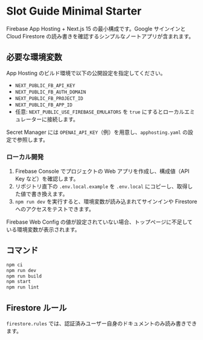 # Slot Guide Minimal Starter

Firebase App Hosting + Next.js 15 の最小構成です。Google サインインと Cloud Firestore の読み書きを確認するシンプルなノートアプリが含まれます。

## 必要な環境変数
App Hosting のビルド環境で以下の公開設定を指定してください。

- `NEXT_PUBLIC_FB_API_KEY`
- `NEXT_PUBLIC_FB_AUTH_DOMAIN`
- `NEXT_PUBLIC_FB_PROJECT_ID`
- `NEXT_PUBLIC_FB_APP_ID`
- 任意: `NEXT_PUBLIC_USE_FIREBASE_EMULATORS` を `true` にするとローカルエミュレーターに接続します。

Secret Manager には `OPENAI_API_KEY`（例）を用意し、`apphosting.yaml` の設定で参照します。

### ローカル開発

1. Firebase Console でプロジェクトの Web アプリを作成し、構成値（API Key など）を確認します。
2. リポジトリ直下の `.env.local.example` を `.env.local` にコピーし、取得した値で書き換えます。
3. `npm run dev` を実行すると、環境変数が読み込まれてサインインや Firestore へのアクセスをテストできます。

Firebase Web Config の値が設定されていない場合、トップページに不足している環境変数が表示されます。

## コマンド

```bash
npm ci
npm run dev
npm run build
npm start
npm run lint
```

## Firestore ルール
`firestore.rules` では、認証済みユーザー自身のドキュメントのみ読み書きできます。
